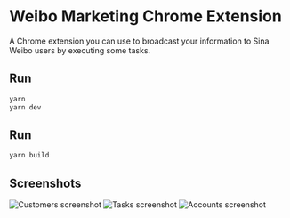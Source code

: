 # Weibo Marketing Chrome Extension
A Chrome extension you can use to broadcast your information to Sina Weibo users by executing some tasks.

## Run

```sh
yarn
yarn dev
```

## Run

```sh
yarn build
```

## Screenshots

![Customers screenshot](/screenshots/customers.png)
![Tasks screenshot](/screenshots/tasks.png)
![Accounts screenshot](/screenshots/accounts.png)
